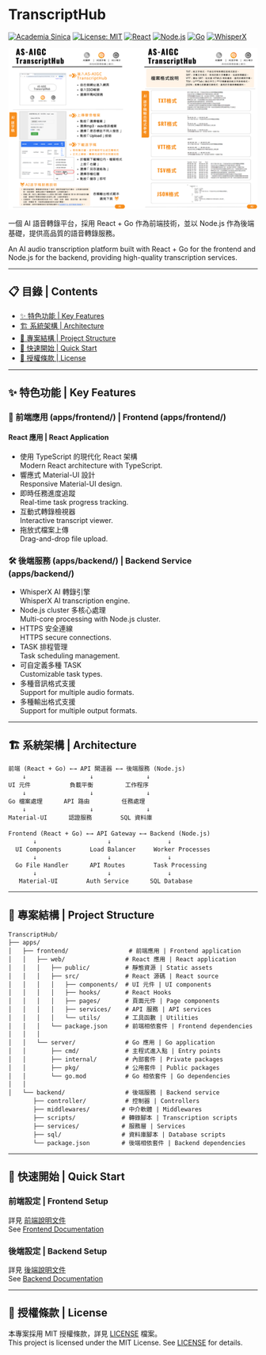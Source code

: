 # TranscriptHub 
[![Academia Sinica](https://img.shields.io/badge/Academia%20Sinica-%23006E99.svg)](https://www.sinica.edu.tw)
[![License: MIT](https://img.shields.io/badge/License-MIT-yellow.svg)](https://opensource.org/licenses/MIT)
[![React](https://img.shields.io/badge/React-v18-blue.svg)](https://reactjs.org/)
[![Node.js](https://img.shields.io/badge/Node.js-v18-green.svg)](https://nodejs.org/)
[![Go](https://img.shields.io/badge/Go-v1.20-00ADD8.svg)](https://golang.org/)
[![WhisperX](https://img.shields.io/badge/WhisperX-AI-orange.svg)](https://github.com/m-bain/whisperX)

![TranscriptHub Intro](image/TranscriptHub-zhtw.png)

一個 AI 語音轉錄平台，採用 React + Go 作為前端技術，並以 Node.js 作為後端基礎，提供高品質的語音轉錄服務。

An AI audio transcription platform built with React + Go for the frontend and Node.js for the backend, providing high-quality transcription services.

---

## 📋 目錄 | Contents
- [✨ 特色功能 | Key Features](#-特色功能--key-features)
- [🏗 系統架構 | Architecture](#-系統架構--architecture)
- [📁 專案結構 | Project Structure](#-專案結構--project-structure)
- [🚀 快速開始 | Quick Start](#-快速開始--quick-start)
- [📄 授權條款 | License](#-授權條款--license)

---

## ✨ 特色功能 | Key Features

### 🎨 前端應用 (apps/frontend/) | Frontend (apps/frontend/)
#### React 應用 | React Application
- 使用 TypeScript 的現代化 React 架構  
  Modern React architecture with TypeScript.
- 響應式 Material-UI 設計  
  Responsive Material-UI design.
- 即時任務進度追蹤  
  Real-time task progress tracking.
- 互動式轉錄檢視器  
  Interactive transcript viewer.
- 拖放式檔案上傳  
  Drag-and-drop file upload.

### 🛠 後端服務 (apps/backend/) | Backend Service (apps/backend/)
- WhisperX AI 轉錄引擎  
  WhisperX AI transcription engine.
- Node.js cluster 多核心處理  
  Multi-core processing with Node.js cluster.
- HTTPS 安全連線  
  HTTPS secure connections.
- TASK 排程管理  
  Task scheduling management.
- 可自定義多種 TASK  
  Customizable task types.
- 多種音訊格式支援  
  Support for multiple audio formats.
- 多種輸出格式支援  
  Support for multiple output formats.

---

## 🏗 系統架構 | Architecture
```
前端 (React + Go) ←→ API 閘道器 ←→ 後端服務 (Node.js)
    ↓                  ↓               ↓
UI 元件           負載平衡         工作程序
    ↓                  ↓               ↓
Go 檔案處理      API 路由         任務處理
    ↓                  ↓               ↓
Material-UI      認證服務        SQL 資料庫

Frontend (React + Go) ←→ API Gateway ←→ Backend (Node.js)
       ↓                    ↓                ↓
  UI Components        Load Balancer     Worker Processes
       ↓                    ↓                ↓
  Go File Handler      API Routes        Task Processing
       ↓                    ↓                ↓
   Material-UI        Auth Service      SQL Database
```

---

## 📁 專案結構 | Project Structure
```
TranscriptHub/
├── apps/
│   ├── frontend/                 # 前端應用 | Frontend application
│   │   ├── web/                 # React 應用 | React application
│   │   │   ├── public/          # 靜態資源 | Static assets
│   │   │   ├── src/             # React 源碼 | React source
│   │   │   │   ├── components/  # UI 元件 | UI components
│   │   │   │   ├── hooks/       # React Hooks
│   │   │   │   ├── pages/       # 頁面元件 | Page components
│   │   │   │   ├── services/    # API 服務 | API services
│   │   │   │   └── utils/       # 工具函數 | Utilities
│   │   │   └── package.json     # 前端相依套件 | Frontend dependencies
│   │   │
│   │   └── server/              # Go 應用 | Go application
│   │       ├── cmd/             # 主程式進入點 | Entry points
│   │       ├── internal/        # 內部套件 | Private packages
│   │       ├── pkg/             # 公用套件 | Public packages
│   │       └── go.mod           # Go 相依套件 | Go dependencies
│   │
│   └── backend/                 # 後端服務 | Backend service
       ├── controller/           # 控制器 | Controllers
       ├── middlewares/         # 中介軟體 | Middlewares
       ├── scripts/             # 轉錄腳本 | Transcription scripts
       ├── services/            # 服務層 | Services
       ├── sql/                 # 資料庫腳本 | Database scripts
       └── package.json         # 後端相依套件 | Backend dependencies
```

---

## 🚀 快速開始 | Quick Start

### 前端設定 | Frontend Setup
詳見 [前端說明文件](apps/frontend/README.md)  
See [Frontend Documentation](apps/frontend/README.md)

### 後端設定 | Backend Setup
詳見 [後端說明文件](apps/backend/README.md)  
See [Backend Documentation](apps/backend/README.md)

---

## 📄 授權條款 | License
本專案採用 MIT 授權條款，詳見 [LICENSE](LICENSE) 檔案。  
This project is licensed under the MIT License. See [LICENSE](LICENSE) for details.
